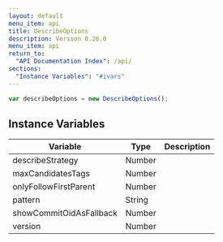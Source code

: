 ```yaml
---
layout: default
menu_item: api
title: DescribeOptions
description: Version 0.26.0
menu_item: api
return_to:
  "API Documentation Index": /api/
sections:
  "Instance Variables": "#ivars"
---
```


```js
var describeOptions = new DescribeOptions();
```

## <a name="ivars"></a>Instance Variables

| Variable | Type | Description |
| --- | --- | --- |
| <a name="describeStrategy"></a>describeStrategy | Number |  |
| <a name="maxCandidatesTags"></a>maxCandidatesTags | Number |  |
| <a name="onlyFollowFirstParent"></a>onlyFollowFirstParent | Number |  |
| <a name="pattern"></a>pattern | String |  |
| <a name="showCommitOidAsFallback"></a>showCommitOidAsFallback | Number |  |
| <a name="version"></a>version | Number |  |


